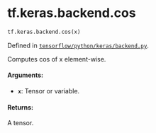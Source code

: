 <div itemscope itemtype="http://developers.google.com/ReferenceObject">
<meta itemprop="name" content="tf.keras.backend.cos" />
<meta itemprop="path" content="Stable" />
</div>

# tf.keras.backend.cos

``` python
tf.keras.backend.cos(x)
```



Defined in [`tensorflow/python/keras/backend.py`](/code/stable/tensorflow/python/keras/backend.py).

Computes cos of x element-wise.

#### Arguments:

* <b>`x`</b>: Tensor or variable.


#### Returns:

A tensor.